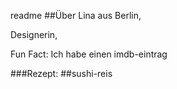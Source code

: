 readme
##Über Lina
aus Berlin, 

Designerin, 

Fun Fact: Ich habe einen imdb-eintrag

###Rezept:
##sushi-reis